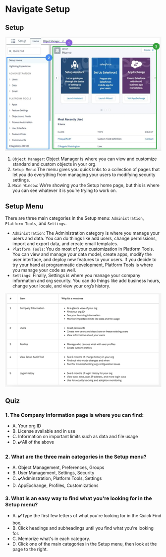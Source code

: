 # Navigate Setup

## Setup

![image](./04-sf-setup.png)

1. `Object Manager`: Object Manager is where you can view and customize standard and custom objects in your org.
2. `Setup Menu`: The menu gives you quick links to a collection of pages that let you do everything from managing your users to modifying security settings.
3. `Main Window`: We’re showing you the Setup home page, but this is where you can see whatever it is you’re trying to work on.

## Setup Menu

There are three main categories in the Setup menu: `Administration`, `Platform Tools`, and `Settings`.

- `Administration`: The Administration category is where you manage your users and data. You can do things like add users, change permissions, import and export data, and create email templates.
- `Platform Tools`: You do most of your customization in Platform Tools. You can view and manage your data model, create apps, modify the user interface, and deploy new features to your users. If you decide to try your hand at programmatic development, Platform Tools is where you manage your code as well.
- `Settings`: Finally, Settings is where you manage your company information and org security. You can do things like add business hours, change your locale, and view your org’s history.

![image](./04-setup-pages.png)

## Quiz

### 1. The Company Information page is where you can find:

- A. Your org ID
- B. License available and in use
- C. Information on important limits such as data and file usage
- D. :heavy_check_mark:All of the above

### 2. What are the three main categories in the Setup menu?

- A. Object Management, Preferences, Groups
- B. User Management, Settings, Security
- C. :heavy_check_mark:Adminstration, Platform Tools, Settings
- D. AppExchange, Profiles, Customizations

### 3. What is an easy way to find what you're looking for in the Setup menu?

- A. :heavy_check_mark:Type the first few letters of what you're looking for in the Quick Find box.
- B. Click headings and subheadings until you find what you're looking for.
- C. Memorize what's in each category.
- D. Click one of the main categories in the Setup menu, then look at the page to the right.
